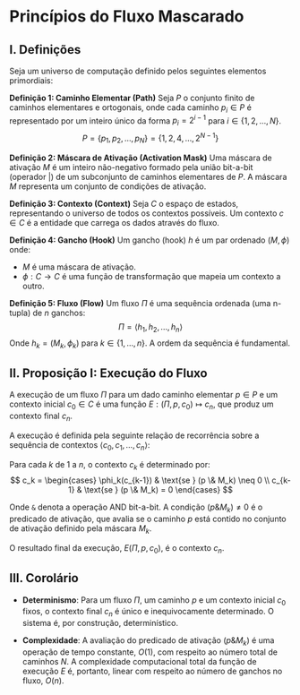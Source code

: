 # Princípios do Fluxo Mascarado

## I. Definições

Seja um universo de computação definido pelos seguintes elementos primordiais:

**Definição 1: Caminho Elementar (Path)**
Seja $P$ o conjunto finito de caminhos elementares e ortogonais, onde cada caminho $p_i \in P$ é representado por um inteiro único da forma $p_i = 2^{i-1}$ para $i \in \{1, 2, \dots, N\}$.
$$P = \{p_1, p_2, \dots, p_N\} = \{1, 2, 4, \dots, 2^{N-1}\}$$

**Definição 2: Máscara de Ativação (Activation Mask)**
Uma máscara de ativação $M$ é um inteiro não-negativo formado pela união bit-a-bit (operador $|$) de um subconjunto de caminhos elementares de $P$. A máscara $M$ representa um conjunto de condições de ativação.

**Definição 3: Contexto (Context)**
Seja $C$ o espaço de estados, representando o universo de todos os contextos possíveis. Um contexto $c \in C$ é a entidade que carrega os dados através do fluxo.

**Definição 4: Gancho (Hook)**
Um gancho (hook) $h$ é um par ordenado $(M, \phi)$ onde:
- $M$ é uma máscara de ativação.
- $\phi: C \to C$ é uma função de transformação que mapeia um contexto a outro.

**Definição 5: Fluxo (Flow)**
Um fluxo $\Pi$ é uma sequência ordenada (uma n-tupla) de $n$ ganchos:
$$\Pi = \langle h_1, h_2, \dots, h_n \rangle$$
Onde $h_k = (M_k, \phi_k)$ para $k \in \{1, \dots, n\}$. A ordem da sequência é fundamental.

## II. Proposição I: Execução do Fluxo

A execução de um fluxo $\Pi$ para um dado caminho elementar $p \in P$ e um contexto inicial $c_0 \in C$ é uma função $E: (\Pi, p, c_0) \mapsto c_n$, que produz um contexto final $c_n$.

A execução é definida pela seguinte relação de recorrência sobre a sequência de contextos $\langle c_0, c_1, \dots, c_n \rangle$:

Para cada $k$ de $1$ a $n$, o contexto $c_k$ é determinado por:
$$
c_k =
\begin{cases}
  \phi_k(c_{k-1}) & \text{se } (p \& M_k) \neq 0 \\
  c_{k-1} & \text{se } (p \& M_k) = 0
\end{cases}
$$

Onde `&` denota a operação AND bit-a-bit. A condição $(p \& M_k) \neq 0$ é o predicado de ativação, que avalia se o caminho $p$ está contido no conjunto de ativação definido pela máscara $M_k$.

O resultado final da execução, $E(\Pi, p, c_0)$, é o contexto $c_n$.

## III. Corolário

- **Determinismo**: Para um fluxo $\Pi$, um caminho $p$ e um contexto inicial $c_0$ fixos, o contexto final $c_n$ é único e inequivocamente determinado. O sistema é, por construção, determinístico.

- **Complexidade**: A avaliação do predicado de ativação $(p \& M_k)$ é uma operação de tempo constante, $O(1)$, com respeito ao número total de caminhos $N$. A complexidade computacional total da função de execução $E$ é, portanto, linear com respeito ao número de ganchos no fluxo, $O(n)$.
